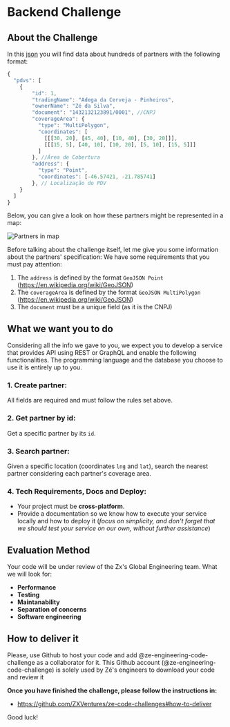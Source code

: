 # Backend Challenge

## About the Challenge

In this [json](files/pdvs.json) you will find data about hundreds of partners with the following format:
```javascript
{
  "pdvs": [ 
    {
        "id": 1, 
        "tradingName": "Adega da Cerveja - Pinheiros",
        "ownerName": "Zé da Silva",
        "document": "1432132123891/0001", //CNPJ
        "coverageArea": { 
          "type": "MultiPolygon", 
          "coordinates": [
            [[[30, 20], [45, 40], [10, 40], [30, 20]]], 
            [[[15, 5], [40, 10], [10, 20], [5, 10], [15, 5]]]
          ]
        }, //Área de Cobertura
        "address": { 
          "type": "Point",
          "coordinates": [-46.57421, -21.785741]
        }, // Localização do PDV
    }
  ]
}
```

Below, you can give a look on how these partners might be represented in a map:

![Partners in map](files/images/pdvs.png)

Before talking about the challenge itself, let me give you some information about the partners' specification:
We have some requirements that you must pay attention:

1. The `address` is defined by the format `GeoJSON Point` (https://en.wikipedia.org/wiki/GeoJSON)
2. The `coverageArea` is defined by the format `GeoJSON MultiPolygon` (https://en.wikipedia.org/wiki/GeoJSON) 
3. The `document` must be a unique field (as it is the CNPJ)

## What we want you to do

Considering all the info we gave to you, we expect you to develop a service that provides API using REST or GraphQL and enable the following functionalities. The programming language and the database you choose to use it is entirely up to you. 

### 1. Create partner: 

All fields are required and must follow the rules set above.

### 2. Get partner by id:

Get a specific partner by its `id`.

### 3. Search partner:

Given a specific location (coordinates `lng` and `lat`), search the nearest partner considering each partner's coverage area.

### 4. Tech Requirements, Docs and Deploy:

* Your project must be **cross-platform**.
* Provide a documentation so we know how to execute your service locally and how to deploy it (*focus on simplicity, and don't forget that we should test your service on our own, without further assistance*)

## Evaluation Method

Your code will be under review of the Zx's Global Engineering team. What we will look for:
- **Performance**
- **Testing**
- **Maintanability**
- **Separation of concerns**
- **Software engineering**

## How to deliver it

Please, use Github to host your code and add @ze-engineering-code-challenge as a collaborator for it. This Github account (@ze-engineering-code-challenge) is solely used by Zé's engineers to download your code and review it

**Once you have finished the challenge, please follow the instructions in:** 
- https://github.com/ZXVentures/ze-code-challenges#how-to-deliver

Good luck!
